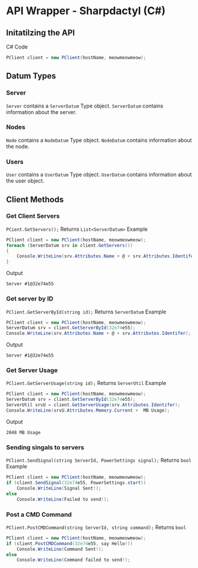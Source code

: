 # API Wrapper - Sharpdactyl (C#)

## Initatilzing the API
C# Code
```csharp
PClient client = new PClient(hostName, meowmeowmeow);
```

## Datum Types
### Server
`Server` contains a `ServerDatum` Type object.
`ServerDatum` contains information about the server.

### Nodes
`Node` contains a `NodeDatum` Type object.
`NodeDatum` contains information about the node.

### Users
`User` contains a `UserDatum` Type object.
`UserDatum` contains information about the user object.

## Client Methods
### Get Client Servers
`PCient.GetServers();`
Returns
`List<ServerDatum>`
Example
```csharp
PClient client = new PClient(hostName, meowmeowmeow);
foreach (ServerDatum srv in client.GetServers())
{
    Console.WriteLine(srv.Attributes.Name + @ + srv.Attributes.Identifer);
}
```
Output
```
Server #1@32e74e55
```
### Get server by ID
`PClient.GetServerById(string id);`
Returns
`ServerDatum`
Example
```csharp
PClient client = new PClient(hostName, meowmeowmeow);
ServerDatum srv = client.GetServerById(32e74e55);
Console.WriteLine(srv.Attributes.Name + @ + srv.Attributes.Identifer);
```
Output
```
Server #1@32e74e55
```
### Get Server Usage
`PClient.GetServerUsage(string id);`
Returns
`ServerUtil`
Example
```csharp
PClient client = new PClient(hostName, meowmeowmeow);
ServerDatum srv = client.GetServerById(32e74e55);
ServerUtil srvU = client.GetServerUsage(srv.Attributes.Identifer);
Console.WriteLine(srvU.Attributes.Memory.Current +  MB Usage);
```
Output
```
2048 MB Usage
```
### Sending singals to servers
`PClient.SendSignal(string ServerId, PowerSettings signal);`
Returns
`bool`
Example
```csharp
PClient client = new PClient(hostName, meowmeowmeow);
if (client.SendSignal(32e74e55, PowerSettings.start))
    Console.WriteLine(Signal Sent!);
else
    Console.WriteLine(Failed to send!);
```
### Post a CMD Command
`PClient.PostCMDCommand(string ServerId, string command);`
Returns
`bool`
```csharp
PClient client = new PClient(hostName, meowmeowmeow);
if (client.PostCMDCommand(32e74e55, say Hello!))
    Console.WriteLine(Command Sent!);
else
    Console.WriteLine(Command failed to send!);
```
